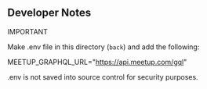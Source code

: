 ## Developer Notes

IMPORTANT

Make .env file in this directory (`back`) and add the following: 

MEETUP_GRAPHQL_URL="https://api.meetup.com/gql"

.env is not saved into source control for security purposes.